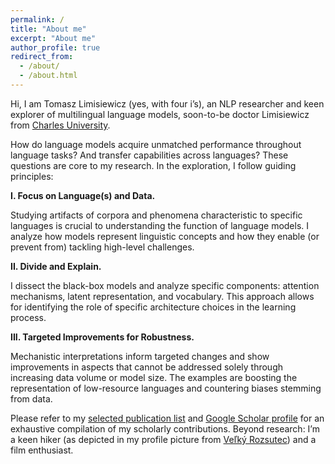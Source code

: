 ```yaml
---
permalink: /
title: "About me"
excerpt: "About me"
author_profile: true
redirect_from: 
  - /about/
  - /about.html
---
```


Hi, I am Tomasz Limisiewicz (yes, with four i’s), an NLP researcher and keen explorer of multilingual language models, soon-to-be doctor Limisiewicz from [Charles University](https://ufal.mff.cuni.cz/tomasz-limisiewicz).

 How do language models acquire unmatched performance throughout language tasks? And transfer capabilities across languages? 
These questions are core to my research. In the exploration, I follow guiding principles:

**I. Focus on Language(s) and Data.**

Studying artifacts of corpora and phenomena characteristic to specific languages is crucial to understanding the function of language models.
I analyze how models represent linguistic concepts and how they enable (or prevent from) tackling high-level challenges.

**II. Divide and Explain.**

 I dissect the black-box models and analyze specific components: attention mechanisms, latent representation, and vocabulary.
 This approach allows for identifying the role of specific architecture choices in the learning process. 

**III. Targeted Improvements for Robustness.**

Mechanistic interpretations inform targeted changes and show improvements in aspects that cannot be addressed solely through increasing data volume or model size.
The examples are boosting the representation of low-resource languages and countering biases stemming from data.

Please refer to my [selected publication list](https://tomlimi.github.io/publications/) and [Google Scholar profile](https://scholar.google.com/citations?user=RqxyTsgAAAAJ) for an exhaustive compilation of my scholarly contributions.
 Beyond research: I’m a keen hiker (as depicted in my profile picture from [Veľký Rozsutec](https://en.mapy.cz/s/povofolono)) and a film enthusiast.

